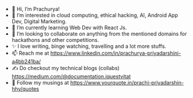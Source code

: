 - 👋 Hi, I’m Prachurya!
- 👀 I’m interested in cloud computing, ethical hacking, AI, Android App Dev, Digital Marketing.
- 🌱 I’m currently learning Web Dev with React Js.
- 💞️ I’m looking to collaborate on anything from the mentioned domains for hackathons and other competitions.
- ✨ I love writing, binge watching, travelling and a lot more stuffs.
- 📫 Reach me at https://www.linkedin.com/in/prachurya-priyadarshini-a4bb241ba/
- ✍ Do checkout my technical blogs (collabs) https://medium.com/@documentation.iquestvitat
- 🌟 Follow my musings at https://www.yourquote.in/prachi-priyadarshin-hhy/quotes


<!---
LazyLassie/LazyLassie is a ✨ special ✨ repository because its `README.md` (this file) appears on your GitHub profile.
You can click the Preview link to take a look at your changes.
--->
